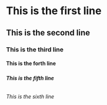 # <h1> This is the first line </h1>
## <h2> This is the second line </h2>
### <h3> This is the third line </h3>
#### <h4> This is the forth line </h4>
##### <h5> This is the fifth line </h5>
###### <h6> This is the sixth line </h6>

